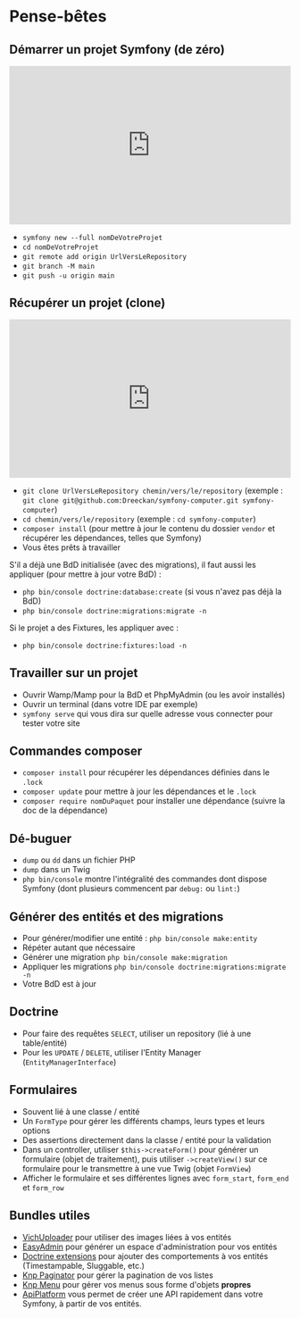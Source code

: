 # Pense-bêtes

## Démarrer un projet Symfony (de zéro)

<div style="position: relative; padding-bottom: 56.25%; height: 0;"><iframe src="https://www.loom.com/embed/6f2ef2737c6c42ebb5bdc837e34c8214" frameborder="0" webkitallowfullscreen mozallowfullscreen allowfullscreen style="position: absolute; top: 0; left: 0; width: 100%; height: 100%;"></iframe></div>

- `symfony new --full nomDeVotreProjet`
- `cd nomDeVotreProjet`
- `git remote add origin UrlVersLeRepository`
- `git branch -M main`
- `git push -u origin main`

## Récupérer un projet (clone)

<div style="position: relative; padding-bottom: 56.25%; height: 0;"><iframe src="https://www.loom.com/embed/39f3f96a690f401cb77610c2c0b58739" frameborder="0" webkitallowfullscreen mozallowfullscreen allowfullscreen style="position: absolute; top: 0; left: 0; width: 100%; height: 100%;"></iframe></div>

- `git clone UrlVersLeRepository chemin/vers/le/repository` (exemple : `git clone git@github.com:Dreeckan/symfony-computer.git symfony-computer`)
- `cd chemin/vers/le/repository` (exemple : `cd symfony-computer`)
- `composer install` (pour mettre à jour le contenu du dossier `vendor` et récupérer les dépendances, telles que Symfony)
- Vous êtes prêts à travailler

S'il a déjà une BdD initialisée (avec des migrations), il faut aussi les appliquer (pour mettre à jour votre BdD) :
- `php bin/console doctrine:database:create` (si vous n'avez pas déjà la BdD)
- `php bin/console doctrine:migrations:migrate -n`

Si le projet a des Fixtures, les appliquer avec :
- `php bin/console doctrine:fixtures:load -n`

## Travailler sur un projet

- Ouvrir Wamp/Mamp pour la BdD et PhpMyAdmin (ou les avoir installés)
- Ouvrir un terminal (dans votre IDE par exemple)
- `symfony serve` qui vous dira sur quelle adresse vous connecter pour tester votre site

## Commandes composer

- `composer install` pour récupérer les dépendances définies dans le `.lock`
- `composer update` pour mettre à jour les dépendances et le `.lock`
- `composer require nomDuPaquet` pour installer une dépendance (suivre la doc de la dépendance)

## Dé-buguer

- `dump` ou `dd` dans un fichier PHP
- `dump` dans un Twig
- `php bin/console` montre l'intégralité des commandes dont dispose Symfony (dont plusieurs commencent par `debug:` ou `lint:`)

## Générer des entités et des migrations

- Pour générer/modifier une entité : `php bin/console make:entity`
- Répéter autant que nécessaire
- Générer une migration `php bin/console make:migration`
- Appliquer les migrations `php bin/console doctrine:migrations:migrate -n`
- Votre BdD est à jour

## Doctrine

- Pour faire des requêtes `SELECT`, utiliser un repository (lié à une table/entité)
- Pour les `UPDATE` / `DELETE`, utiliser l'Entity Manager (`EntityManagerInterface`)

## Formulaires

- Souvent lié à une classe / entité
- Un `FormType` pour gérer les différents champs, leurs types et leurs options
- Des assertions directement dans la classe / entité pour la validation
- Dans un controller, utiliser `$this->createForm()` pour générer un formulaire (objet de traitement), puis utiliser `->createView()` sur ce formulaire pour le transmettre à une vue Twig (objet `FormView`)
- Afficher le formulaire et ses différentes lignes avec `form_start`, `form_end` et `form_row`

## Bundles utiles

- [VichUploader](https://github.com/dustin10/VichUploaderBundle/blob/master/docs/index.md) pour utiliser des images liées à vos entités
- [EasyAdmin](https://symfony.com/doc/current/bundles/EasyAdminBundle/index.html) pour générer un espace d'administration pour vos entités
- [Doctrine extensions](https://symfony.com/doc/current/bundles/StofDoctrineExtensionsBundle/index.html) pour ajouter des comportements à vos entités (Timestampable, Sluggable, etc.)
- [Knp Paginator](https://github.com/KnpLabs/KnpPaginatorBundle) pour gérer la pagination de vos listes
- [Knp Menu](https://github.com/KnpLabs/KnpMenuBundle/) pour gérer vos menus sous forme d'objets **propres**
- [ApiPlatform](https://api-platform.com/docs/distribution/#using-symfony-and-composer) vous permet de créer une API rapidement dans votre Symfony, à partir de vos entités.